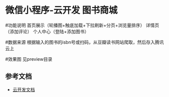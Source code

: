# 微信小程序-云开发 图书商城
#功能说明
首页展示（轮播图+触底加载+下拉刷新+分页+浏览量排序）
详情页（添加评论）
个人中心（登陆+添加图书）

#数据来源
根据输入的图书的isbn号或扫码，从豆瓣读书网站爬取，然后存入腾讯云上

#效果图
见preview目录



## 参考文档

- [云开发文档](https://developers.weixin.qq.com/miniprogram/dev/wxcloud/basis/getting-started.html)

